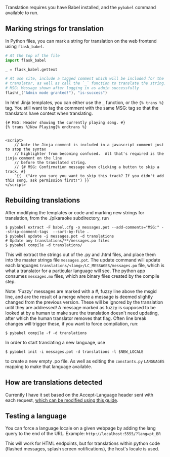 Translation requires you have Babel installed, and the `pybabel` command available to run.

## Marking strings for translation

In Python files, you can mark a string for translation on the web frontend using `flask_babel`.

```python
# At the top of the file
import flask_babel

_ = flask_babel.gettext

# At use site, include a tagged comment which will be included for the
# translator, as well as call the `_` function to translate the string.
# MSG: Message shown after logging in as admin successfully
flash(_("Admin mode granted!"), "is-success")
```

In html Jinja templates, you can either use the `_` function, or the `{% trans %}` tag.
You still want to tag the comment with the same MSG: tag so that the translators have context
when translating.

```jinja
{# MSG: Header showing the currently playing song. #}
{% trans %}Now Playing{% endtrans %}


<script>
    // Note the Jinja comment is included in a javascript comment just to stop the syntax
    // highlighter from becoming confused.  All that's required is the jinja comment on the line
    // before the translated string.
    // {# MSG: Confirmation message when clicking a button to skip a track. #}
    `{{ _("Are you sure you want to skip this track? If you didn't add this song, ask permission first!") }}`
</script>
```

## Rebuilding translations

After modifying the templates or code and marking new strings for translation,
from the ./pikaraoke subdirectory, run

```shell
$ pybabel extract -F babel.cfg -o messages.pot --add-comments="MSG:" --strip-comment-tags  --sort-by-file .
$ pybabel update -i messages.pot -d translations
# Update any translations/**/messages.po files
$ pybabel compile -d translations/
```

This will extract the strings out of the .py and .html files, and place them into the master strings file `messages.pot`.
The update command will update each languages `translations/<lang>/LC_MESSAGES/messages.po`
file, which is what a translator for a particular language will see. The python app consumes `messages.mo` files,
which are binary files created by the compile step.

Note: 'Fuzzy' messages are marked with a #, fuzzy line above the msgid line, and are the result of a merge where a message is deemed slightly changed from the previous version. These will be ignored by the translation until they are addressed! A message marked as fuzzy is supposed to be looked at by a human to make sure the translation doesn't need updating, after which the human translator removes that flag. Often line break changes will trigger these, if you want to force compilation, run:

```shell
$ pybabel compile -f -d translations
```

In order to start translating a new language, use

```shell
$ pybabel init -i messages.pot -d translations -l $NEW_LOCALE
```

to create a new empty .po file.
As well as editing the `constants.py` `LANGUAGES` mapping to make that language available.

## How are translations detected

Currently I have it set based on the Accept-Language header sent with each request,
[which can be modified using this guide][accept-language-chrome].

## Testing a language

You can force a language locale on a given webpage by adding the lang query to the end of the URL. Example: `http://localhost:5555/?lang=pt_BR`

This will work for HTML endpoints, but for translations within python code (flashed messages, splash screen notifications), the host's locale is used.

[accept-language-chrome]: https://support.google.com/pixelslate/answer/173424?hl=en&co=GENIE.Platform%3DDesktop
